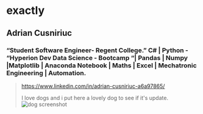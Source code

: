 # exactly
## Adrian Cusniriuc
### “Student Software Engineer- Regent College.” C# | Python - “Hyperion Dev Data Science - Bootcamp “| Pandas | Numpy |Matplotlib | Anaconda Notebook | Maths | Excel | Mechatronic Engineering | Automation.
> https://www.linkedin.com/in/adrian-cusniriuc-a6a97865/
>
> I love dogs and i put here a lovely dog to see if it's update.
![dog screenshot](https://github.com/adryann23/exactly/assets/98583502/4c616e7f-b4ec-4280-9fbd-366299618399)

